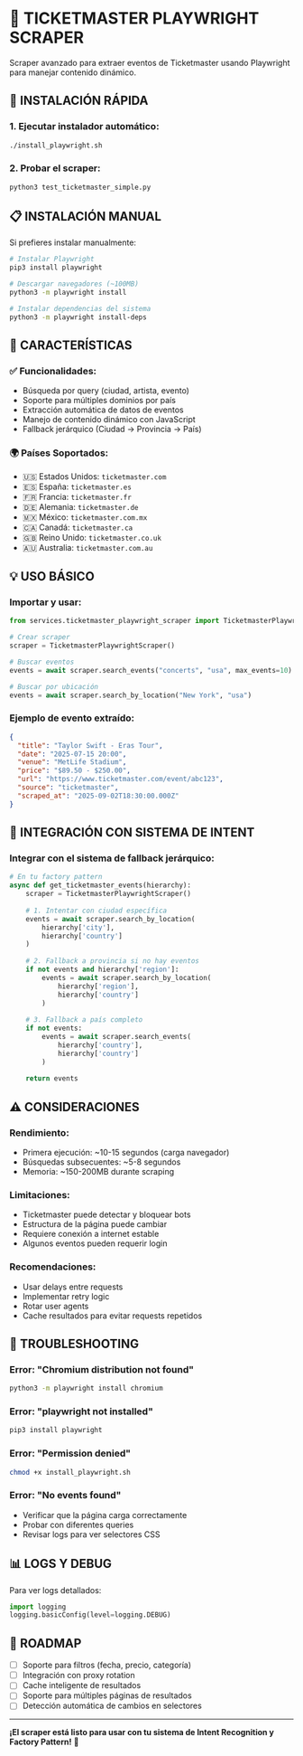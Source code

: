 # 🎪 TICKETMASTER PLAYWRIGHT SCRAPER

Scraper avanzado para extraer eventos de Ticketmaster usando Playwright para manejar contenido dinámico.

## 🚀 INSTALACIÓN RÁPIDA

### 1. Ejecutar instalador automático:
```bash
./install_playwright.sh
```

### 2. Probar el scraper:
```bash
python3 test_ticketmaster_simple.py
```

## 📋 INSTALACIÓN MANUAL

Si prefieres instalar manualmente:

```bash
# Instalar Playwright
pip3 install playwright

# Descargar navegadores (~100MB)
python3 -m playwright install

# Instalar dependencias del sistema
python3 -m playwright install-deps
```

## 🎯 CARACTERÍSTICAS

### ✅ **Funcionalidades:**
- Búsqueda por query (ciudad, artista, evento)
- Soporte para múltiples dominios por país
- Extracción automática de datos de eventos
- Manejo de contenido dinámico con JavaScript
- Fallback jerárquico (Ciudad → Provincia → País)

### 🌍 **Países Soportados:**
- 🇺🇸 Estados Unidos: `ticketmaster.com`
- 🇪🇸 España: `ticketmaster.es` 
- 🇫🇷 Francia: `ticketmaster.fr`
- 🇩🇪 Alemania: `ticketmaster.de`
- 🇲🇽 México: `ticketmaster.com.mx`
- 🇨🇦 Canadá: `ticketmaster.ca`
- 🇬🇧 Reino Unido: `ticketmaster.co.uk`
- 🇦🇺 Australia: `ticketmaster.com.au`

## 💡 USO BÁSICO

### Importar y usar:
```python
from services.ticketmaster_playwright_scraper import TicketmasterPlaywrightScraper

# Crear scraper
scraper = TicketmasterPlaywrightScraper()

# Buscar eventos
events = await scraper.search_events("concerts", "usa", max_events=10)

# Buscar por ubicación
events = await scraper.search_by_location("New York", "usa")
```

### Ejemplo de evento extraído:
```json
{
  "title": "Taylor Swift - Eras Tour",
  "date": "2025-07-15 20:00",
  "venue": "MetLife Stadium",
  "price": "$89.50 - $250.00",
  "url": "https://www.ticketmaster.com/event/abc123",
  "source": "ticketmaster",
  "scraped_at": "2025-09-02T18:30:00.000Z"
}
```

## 🔧 INTEGRACIÓN CON SISTEMA DE INTENT

### Integrar con el sistema de fallback jerárquico:
```python
# En tu factory pattern
async def get_ticketmaster_events(hierarchy):
    scraper = TicketmasterPlaywrightScraper()
    
    # 1. Intentar con ciudad específica
    events = await scraper.search_by_location(
        hierarchy['city'], 
        hierarchy['country']
    )
    
    # 2. Fallback a provincia si no hay eventos
    if not events and hierarchy['region']:
        events = await scraper.search_by_location(
            hierarchy['region'], 
            hierarchy['country']
        )
    
    # 3. Fallback a país completo
    if not events:
        events = await scraper.search_events(
            hierarchy['country'], 
            hierarchy['country']
        )
    
    return events
```

## ⚠️ CONSIDERACIONES

### **Rendimiento:**
- Primera ejecución: ~10-15 segundos (carga navegador)
- Búsquedas subsecuentes: ~5-8 segundos
- Memoria: ~150-200MB durante scraping

### **Limitaciones:**
- Ticketmaster puede detectar y bloquear bots
- Estructura de la página puede cambiar
- Requiere conexión a internet estable
- Algunos eventos pueden requerir login

### **Recomendaciones:**
- Usar delays entre requests
- Implementar retry logic
- Rotar user agents
- Cache resultados para evitar requests repetidos

## 🐛 TROUBLESHOOTING

### Error: "Chromium distribution not found"
```bash
python3 -m playwright install chromium
```

### Error: "playwright not installed"
```bash
pip3 install playwright
```

### Error: "Permission denied"
```bash
chmod +x install_playwright.sh
```

### Error: "No events found"
- Verificar que la página carga correctamente
- Probar con diferentes queries
- Revisar logs para ver selectores CSS

## 📊 LOGS Y DEBUG

Para ver logs detallados:
```python
import logging
logging.basicConfig(level=logging.DEBUG)
```

## 🎯 ROADMAP

- [ ] Soporte para filtros (fecha, precio, categoría)
- [ ] Integración con proxy rotation
- [ ] Cache inteligente de resultados  
- [ ] Soporte para múltiples páginas de resultados
- [ ] Detección automática de cambios en selectores

---

**¡El scraper está listo para usar con tu sistema de Intent Recognition y Factory Pattern!** 🚀
